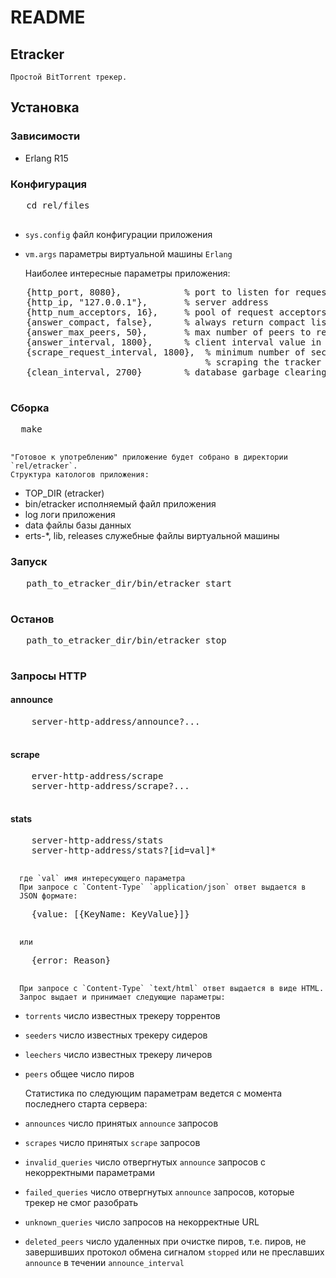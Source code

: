 # README #

## Etracker
    Простой BitTorrent трекер.

## Установка

### Зависимости

  * Erlang R15


### Конфигурация
<pre>
   cd rel/files

</pre>

  * `sys.config` файл конфигурации приложения
  * `vm.args` параметры виртуальной машины `Erlang`

     Наиболее интересные параметры приложения:
<pre>
   {http_port, 8080},            % port to listen for requests
   {http_ip, "127.0.0.1"},       % server address
   {http_num_acceptors, 16},     % pool of request acceptors
   {answer_compact, false},      % always return compact list of peers
   {answer_max_peers, 50},       % max number of peers to return
   {answer_interval, 1800},      % client interval value in answer to announce
   {scrape_request_interval, 1800},  % minimum number of seconds to wait before
                                     % scraping the tracker again
   {clean_interval, 2700}        % database garbage clearing interval

</pre>

### Сборка
<pre>
  make

</pre>
    "Готовое к употреблению" приложение будет собрано в директории
    `rel/etracker`.
    Структура катологов приложения:

  * TOP_DIR (etracker)
  * bin/etracker исполняемый файл приложения
  * log логи приложения
  * data файлы базы данных
  * erts-*, lib, releases служебные файлы виртуальной машины


### Запуск
<pre>
   path_to_etracker_dir/bin/etracker start

</pre>

### Останов
<pre>
   path_to_etracker_dir/bin/etracker stop

</pre>

### Запросы HTTP

#### announce
<pre>
    server-http-address/announce?...

</pre>

#### scrape
<pre>
    erver-http-address/scrape
    server-http-address/scrape?...

</pre>

#### stats
<pre>
    server-http-address/stats
    server-http-address/stats?[id=val]*

</pre>
      где `val` имя интересующего параметра
      При запросе с `Content-Type` `application/json` ответ выдается в
      JSON формате:
<pre>
    {value: [{KeyName: KeyValue}]}

</pre>
      или
<pre>
    {error: Reason}

</pre>
      При запросе с `Content-Type` `text/html` ответ выдается в виде HTML.
      Запрос выдает и принимает следующие параметры:

  * `torrents` число известных трекеру торрентов
  * `seeders` число известных трекеру сидеров
  * `leechers` число известных трекеру личеров
  * `peers` общее число пиров

      Статистика по следующим параметрам ведется с момента последнего
      старта сервера:

  * `announces` число принятых `announce` запросов
  * `scrapes` число принятых `scrape` запросов
  * `invalid_queries` число отвергнутых `announce` запросов с
    некорректными параметрами

  * `failed_queries` число отвергнутых `announce` запросов, которые
    трекер не смог разобрать

  * `unknown_queries` число запросов на некорректные URL

  * `deleted_peers` число удаленных при очистке пиров, т.е. пиров, не
    завершивших протокол обмена сигналом `stopped` или не преславших
    `announce` в течении `announce_interval`

